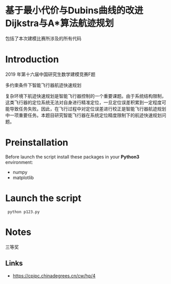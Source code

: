 # 基于最小代价与Dubins曲线的改进Dijkstra与A*算法航迹规划

包括了本次建模比赛所涉及的所有代码

# Introduction

2019 年第十六届中国研究生数学建模竞赛F题

多约束条件下智能飞行器航迹快速规划

复杂环境下航迹快速规划是智能飞行器控制的一个重要课题。由于系统结构限制，这类飞行器的定位系统无法对自身进行精准定位，一旦定位误差积累到一定程度可能导致任务失败。因此，在飞行过程中对定位误差进行校正是智能飞行器航迹规划中一项重要任务。本题目研究智能飞行器在系统定位精度限制下的航迹快速规划问题。


# Preinstallation

Before launch the script install these packages in your **Python3** environment:
- numpy
- matplotlib


# Launch the script

```
 python p123.py
```

# Notes

三等奖

## Links

- https://cpipc.chinadegrees.cn/cw/hp/4
